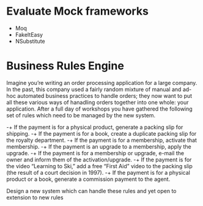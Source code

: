 # Evaluate Mock frameworks
- Moq
- FakeItEasy
- NSubstitute

# Business Rules Engine
Imagine you’re writing an order processing application for a large company. In the past, this company used a fairly
random mixture of manual and ad-hoc automated business practices to handle orders; they now want to put all these
various ways of hanadling orders together into one whole: your application. After a full day of workshops you have
gathered the following set of rules which need to be managed by the new system.

-+ If the payment is for a physical product, generate a packing slip for shipping.
-+ If the payment is for a book, create a duplicate packing slip for the royalty department.
-+ If the payment is for a membership, activate that membership.
-+ If the payment is an upgrade to a membership, apply the upgrade.
-+ If the payment is for a membership or upgrade, e-mail the owner and inform them of the activation/upgrade.
-+ If the payment is for the video “Learning to Ski,” add a free “First Aid” video to the packing slip (the result of a court decision in 1997).
-+ If the payment is for a physical product or a book, generate a commission payment to the agent.

Design a new system which can handle these rules and yet open to extension to new rules